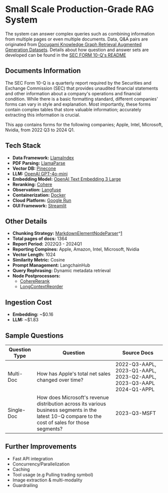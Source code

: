 # Small Scale Production-Grade RAG System
        
The system can answer complex queries such as combining information from multiple pages or even multiple documents. Data, Q&A pairs are originated from [Docugami Knowledge Graph Retrieval Augmented Generation Datasets](https://github.com/docugami/KG-RAG-datasets/). Details about how question and answer sets are developed can be found in the [SEC FORM 10-Q's README](https://github.com/docugami/KG-RAG-datasets/blob/main/sec-10-q/README.md)

## Documents Information
The SEC Form 10-Q is a quarterly report required by the Securities and Exchange Commission (SEC) that provides unaudited financial statements and other information about a company's operations and financial condition. While there is a basic formatting standard, different companies' forms can vary in style and explanation. Most importantly, these forms contain complex tables that store valuable information; accurately extracting this information is crucial.

This app contains forms for the following companies; Apple, Intel, Microsoft, Nvidia, from 2022 Q3 to 2024 Q1.

## Tech Stack
- **Data Framework:** [LlamaIndex](https://www.llamaindex.ai)
- **PDF Parsing:** [LlamaParse](https://cloud.llamaindex.ai/)
- **Vector DB:** [Pinecone](https://www.pinecone.io)
- **LLM:** [OpenAI GPT-4o-mini](https://platform.openai.com/docs/models/gpt-4o-mini)
- **Embedding Model:** [OpenAI Text Embedding 3 Large](https://platform.openai.com/docs/models/embeddings)
- **Reranking:** [Cohere](https://cohere.com)
- **Observation:** [Langfuse](https://langfuse.com)
- **Containerization:** [Docker](https://www.docker.com)
- **Cloud Platform:** [Google Run](https://cloud.google.com/run/docs/overview/what-is-cloud-run)
- **GUI Framework:** [Streamlit](https://streamlit.io)

## Other Details
- **Chunking Strategy:** [MarkdownElementNodeParser](https://docs.llamaindex.ai/en/stable/api_reference/node_parsers/markdown_element/?h=markdownelemen#llama_index.core.node_parser.MarkdownElementNodeParser)^[1](https://github.com/run-llama/llama_index/discussions/13412)
- **Total pages of docs:** 1364
- **Report Period:** 2022Q3 - 2024Q1
- **Reporting Compines:** Apple, Amazon, Intel, Microsoft, Nvidia
- **Vector Length:** 1024
- **Similarity Metric:** Cosine
- **Prompt Management:** LangchainHub
- **Query Rephrasing:** Dynamic metadata retrieval 
- **Node Postprocessors:**
    - [CohereRerank](https://docs.llamaindex.ai/en/stable/module_guides/querying/node_postprocessors/node_postprocessors/?h=cohererera#coherererank)
    - [LongContextReorder](https://docs.llamaindex.ai/en/stable/module_guides/querying/node_postprocessors/node_postprocessors/#longcontextreorder)

## Ingestion Cost
- **Embedding:** ~$0.16
- **LLM:** ~$1.83

## Sample Questions
|Question Type|Question|Source Docs|
|-----|-----|-----|
|Multi-Doc|How has Apple's total net sales changed over time?|2022-Q3-AAPL, 2023-Q1-AAPL, 2023-Q2-AAPL, 2023-Q3-AAPL 2024-Q1-APPL|
|Single-Doc|How does Microsoft's revenue distribution across its various business segments in the latest 10-Q compare to the cost of sales for those segments?|2023-Q3-MSFT|
    
## Further Improvements
- Fast API integration
- Concurrency/Parallelization
- Caching
- Tool usage (e.g Pulling trading symbol)
- Image extraction & multi-modality
- Guardrailing